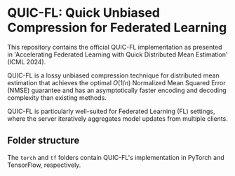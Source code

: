 # QUIC-FL: **Q**uick **U**nb**i**ased **C**ompression for **F**ederated **L**earning

This repository contains the official QUIC-FL implementation as presented in 'Accelerating Federated Learning with Quick Distributed Mean Estimation' (ICML 2024).

QUIC-FL is a lossy unbiased compression technique for distributed mean estimation that achieves the optimal $O(1/n)$ Normalized Mean Squared Error (NMSE) guarantee 
and has an asymptotically faster encoding and decoding complexity than existing methods.

QUIC-FL is particularly well-suited for Federated Learning (FL) settings, where the server iteratively aggregates model updates from multiple clients.

## Folder structure 

The `torch` and `tf` folders contain QUIC-FL's implementation in PyTorch and TensorFlow, respectively.
